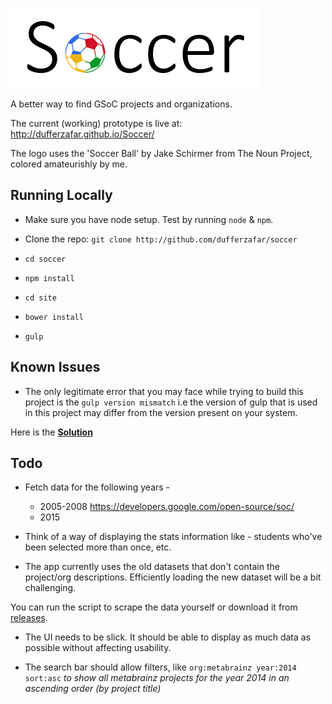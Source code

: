 
![Soccer Logo](/site/img/logo.png)

A better way to find GSoC projects and organizations.

The current (working) prototype is live at: http://dufferzafar.github.io/Soccer/

The logo uses the 'Soccer Ball' by Jake Schirmer from The Noun Project, colored amateurishly by me.


## Running Locally

* Make sure you have node setup. Test by running `node` & `npm`.

* Clone the repo: `git clone http://github.com/dufferzafar/soccer`

* `cd soccer`
* `npm install`

* `cd site`
* `bower install`

* `gulp`

## Known Issues

* The only legitimate error that you may face while trying to build this project is the `gulp version mismatch` i.e the version of gulp that is used in this project may differ from the version present on your system.

Here is the [**Solution**](https://github.com/gulpjs/gulp/issues/171)

## Todo

* Fetch  data for the following years -
    * 2005-2008 https://developers.google.com/open-source/soc/
    * 2015

* Think of a way of displaying the stats information like - students who've been selected more than once, etc.

* The app currently uses the old datasets that don't contain the project/org descriptions. Efficiently loading the new dataset will be a bit challenging.

You can run the script to scrape the data yourself or download it from [releases](https://github.com/dufferzafar/soccer/releases/).

* The UI needs to be slick. It should be able to display as much data as possible without affecting usability.

* The search bar should allow filters, like `org:metabrainz year:2014 sort:asc`
*to show all metabrainz projects for the year 2014 in an ascending order (by project title)*
